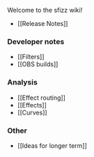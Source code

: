 Welcome to the sfizz wiki!

- [[Release Notes]]

### Developer notes

- [[Filters]]
- [[OBS builds]]

### Analysis

- [[Effect routing]]
- [[Effects]]
- [[Curves]]

### Other

- [[Ideas for longer term]]
